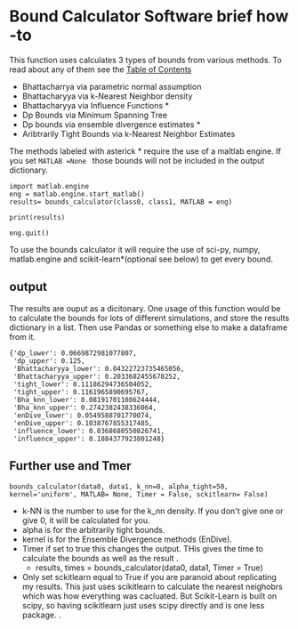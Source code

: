 # Bound Calculator Software brief how -to



This function uses calculates 3 types of bounds  from various methods. To read about any of them see the [Table of Contents](https://github.com/rj-may/BER_Bounds_Eval/blob/master/Docs/Table_of_Contents.md)
  - Bhattacharrya via parametric normal assumption
  - Bhattacharyya via k-Nearest Neighbor density
  - Bhattacharyya via Influence Functions *
  - Dp Bounds via Minimum Spanning Tree
  - Dp bounds via ensemble divergence estimates *
  - Aribtrarily Tight Bounds via  k-Nearest Neighbor Estimates


The methods labeled with asterick * require the use of a maltlab engine. If you set `MATLAB =None ` those bounds will not be included in the output dictionary. 
    
    import matlab.engine
    eng = matlab.engine.start_matlab()
    results= bounds_calculator(class0, class1, MATLAB = eng)
    
    print(results)
    
    eng.quit()

To use the bounds calculator it will require the use of sci-py, numpy, matlab.engine and scikit-learn*(optional see below) to get every bound.


## output
The results are ouput as a dicitonary. One usage of this function would be to calculate the bounds for lots of different simulations, and store the results dictionary in 
a list. Then use Pandas or something else to make a dataframe from it. 

    {'dp_lower': 0.0669872981077807,
     'dp_upper': 0.125,
     'Bhattacharyya_lower': 0.04322723735465056,
     'Bhattacharyya_upper': 0.2033682455678252,
     'tight_lower': 0.11186294736504052,
     'tight_upper': 0.1161965890695767,
     'Bha_knn_lower': 0.08191701108624444,
     'Bha_knn_upper': 0.2742382438336064,
     'enDive_lower': 0.0549588701770074,
     'enDive_upper': 0.1038767855317485,
     'influence_lower': 0.0368680550826741,
     'influence_upper': 0.1884377923801248}



## Further use and Tmer
    bounds_calculator(data0, data1, k_nn=0, alpha_tight=50, kernel='uniform', MATLAB= None, Timer = False, sckitlearn= False)

  - k-NN is the number to use for the k_nn density. If you don't give one or give 0, it will be calculated for you. 
  - alpha is for the arbitrarily tight bounds. 
  - kernel is for the Ensemble Divergence methods (EnDive). 
  - Timer if set to true this changes the output. THis gives the time to calculate the bounds as well as the result .
      - results, times = bounds_calculator(data0, data1,  Timer = True)
  - Only set sckitlearn equal to True if you are paranoid about replicating my results. This just uses scikitlearn to calculate the nearest neighobrs which was how everything was cacluated. But Scikit-Learn is built on scipy, so having scikitlearn just uses scipy directly and is one less package. .

